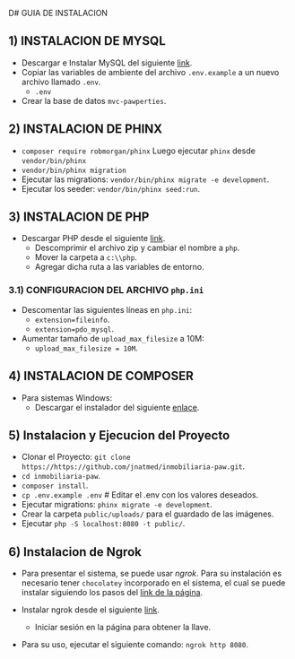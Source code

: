 D# GUIA DE INSTALACION

## 1) INSTALACION DE MYSQL

* Descargar e Instalar MySQL del siguiente [link](https://dev.mysql.com/downloads/file/?id=526407).
* Copiar las variables de ambiente del archivo `.env.example` a un nuevo archivo llamado `.env`.
  * `.env`
* Crear la base de datos `mvc-pawperties`.

## 2) INSTALACION DE PHINX

* `composer require robmorgan/phinx`
Luego ejecutar `phinx` desde `vendor/bin/phinx`
* `vendor/bin/phinx migration`
* Ejecutar las migrations: `vendor/bin/phinx migrate -e development`.
* Ejecutar los seeder: `vendor/bin/phinx seed:run`.

## 3) INSTALACION DE PHP

* Descargar PHP desde el siguiente [link](https://windows.php.net/downloads/releases/php-8.3.6-nts-Win32-vs16-x64.zip).
  * Descomprimir el archivo zip y cambiar el nombre a `php`.
  * Mover la carpeta a `c:\\php`.
  * Agregar dicha ruta a las variables de entorno.

### 3.1) CONFIGURACION DEL ARCHIVO `php.ini`

* Descomentar las siguientes líneas en `php.ini`:
  * `extension=fileinfo`.
  * `extension=pdo_mysql`.
* Aumentar tamaño de `upload_max_filesize` a 10M:
  * `upload_max_filesize = 10M`.

## 4) INSTALACION DE COMPOSER

* Para sistemas Windows:
  * Descargar el instalador del siguiente [enlace](https://getcomposer.org/Composer-Setup.exe).

## 5) Instalacion y Ejecucion del Proyecto

* Clonar el Proyecto: `git clone https://https://github.com/jnatmed/inmobiliaria-paw.git`.
* `cd inmobiliaria-paw`.
* `composer install`.
* `cp .env.example .env` # Editar el .env con los valores deseados.
* Ejecutar migrations: `phinx migrate -e development`.
* Crear la carpeta `public/uploads/` para el guardado de las imágenes.
* Ejecutar `php -S localhost:8080 -t public/`.

## 6) Instalacion de Ngrok

* Para presentar el sistema, se puede usar *ngrok*. Para su instalación es necesario tener `chocolatey` incorporado en el sistema, el cual se puede instalar siguiendo los pasos del [link de la página](https://chocolatey.org/install).

* Instalar ngrok desde el siguiente [link](https://ngrok.com/download).
  * Iniciar sesión en la página para obtener la llave.
* Para su uso, ejecutar el siguiente comando: `ngrok http 8080`.
